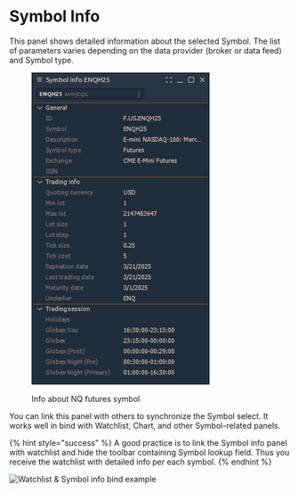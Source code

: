 # Symbol Info

This panel shows detailed information about the selected Symbol. The list of parameters varies depending on the data provider (broker or data feed) and Symbol type.

<figure><img src="../.gitbook/assets/image.png" alt=""><figcaption><p>Info about NQ futures symbol</p></figcaption></figure>

You can link this panel with others to synchronize the Symbol select. It works well in bind with Watchlist, Chart, and other Symbol-related panels.

{% hint style="success" %}
A good practice is to link the Symbol info panel with watchlist and hide the toolbar containing Symbol lookup field. Thus you receive the watchlist with detailed info per each symbol.
{% endhint %}

![Watchlist & Symbol info bind example](../.gitbook/assets/symbol_watchlist.gif)
